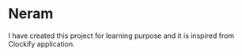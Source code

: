 # Neram

I have created this project for learning purpose and it is inspired from Clockify application.
